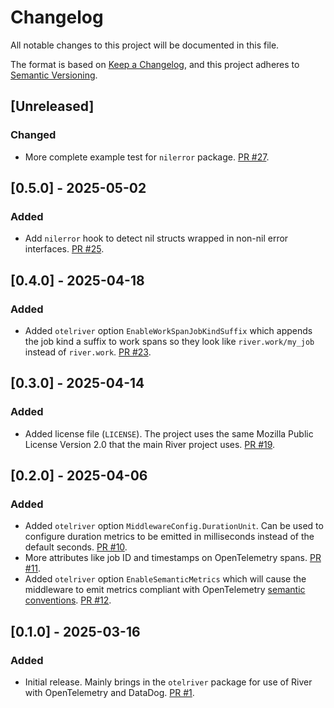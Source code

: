 # Changelog

All notable changes to this project will be documented in this file.

The format is based on [Keep a Changelog](https://keepachangelog.com/en/1.0.0/),
and this project adheres to [Semantic Versioning](https://semver.org/spec/v2.0.0.html).

## [Unreleased]

### Changed

- More complete example test for `nilerror` package. [PR #27](https://github.com/riverqueue/rivercontrib/pull/27).

## [0.5.0] - 2025-05-02

### Added

- Add `nilerror` hook to detect nil structs wrapped in non-nil error interfaces. [PR #25](https://github.com/riverqueue/rivercontrib/pull/25).

## [0.4.0] - 2025-04-18

### Added

- Added `otelriver` option `EnableWorkSpanJobKindSuffix` which appends the job kind a suffix to work spans so they look like `river.work/my_job` instead of `river.work`. [PR #23](https://github.com/riverqueue/rivercontrib/pull/23).

## [0.3.0] - 2025-04-14

### Added

- Added license file (`LICENSE`). The project uses the same Mozilla Public License Version 2.0 that the main River project uses. [PR #19](https://github.com/riverqueue/rivercontrib/pull/19).

## [0.2.0] - 2025-04-06

### Added

- Added `otelriver` option `MiddlewareConfig.DurationUnit`. Can be used to configure duration metrics to be emitted in milliseconds instead of the default seconds. [PR #10](https://github.com/riverqueue/rivercontrib/pull/10).
- More attributes like job ID and timestamps on OpenTelemetry spans. [PR #11](https://github.com/riverqueue/rivercontrib/pull/11).
- Added `otelriver` option `EnableSemanticMetrics` which will cause the middleware to emit metrics compliant with OpenTelemetry [semantic conventions](https://opentelemetry.io/docs/specs/semconv/messaging/messaging-metrics/). [PR #12](https://github.com/riverqueue/rivercontrib/pull/12).

## [0.1.0] - 2025-03-16

### Added

- Initial release. Mainly brings in the `otelriver` package for use of River with OpenTelemetry and DataDog. [PR #1](https://github.com/riverqueue/rivercontrib/pull/1).
